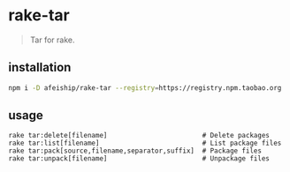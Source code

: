 # rake-tar
> Tar for rake.

## installation
```bash
npm i -D afeiship/rake-tar --registry=https://registry.npm.taobao.org
```

## usage
~~~
rake tar:delete[filename]                        # Delete packages
rake tar:list[filename]                          # List package files
rake tar:pack[source,filename,separator,suffix]  # Package files
rake tar:unpack[filename]                        # Unpackage files
~~~
